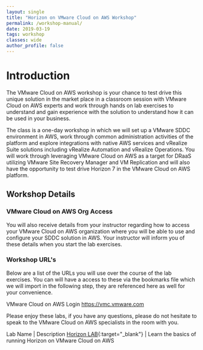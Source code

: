 ```yaml
---
layout: single
title: "Horizon on VMware Cloud on AWS Workshop"
permalink: /workshop-manual/
date: 2019-03-19
tags: workshop
classes: wide
author_profile: false
---
```

# Introduction

The VMware Cloud on AWS workshop is your chance to test drive this unique solution in the market place in a classroom session with VMware Cloud on AWS experts and work through hands on lab exercises to understand and gain experience with the solution to understand how it can be used in your business.

The class is a one-day workshop in which we will set up a VMware SDDC environment in AWS, work through common administration activities of the platform and explore integrations with native AWS services and vRealize Suite solutions including vRealize Automation and vRealize Operations.
You will work through leveraging VMware Cloud on AWS as a target for DRaaS utilizing VMware Site Recovery Manager and VM Replication and will also have the opportunity to test drive Horizon 7 in the VMware Cloud on AWS platform.

## Workshop Details


### VMware Cloud on AWS Org Access

You will also receive details from your instructor regarding how to access your VMware Cloud on AWS organization where you will be able to use and configure your SDDC solution in AWS. Your instructor will inform you of these details when you start the lab exercises.

### Workshop URL's

Below are a list of the URLs you will use over the course of the lab exercises. You can will have a access to these via the bookmarks file which we will import in the following step, they are referenced here as well for your convenience.

VMware Cloud on AWS Login <https://vmc.vmware.com>


Please enjoy these labs, if you have any questions, please do not hesitate to speak to the VMware Cloud on AWS specialists in the room with you.

Lab Name | Description
[Horizon LAB](https://vmc-field-team.github.io/labs/v2/horizon-lab/){:target="_blank"} | Learn the basics of running Horizon on VMware Cloud on AWS
